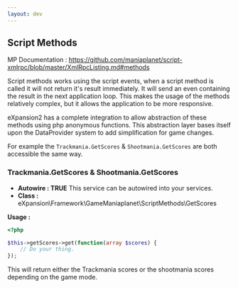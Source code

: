 ```yaml
---
layout: dev
---
```


## Script Methods

MP Documentation : https://github.com/maniaplanet/script-xmlrpc/blob/master/XmlRpcListing.md#methods

Script methods works using the script events, when a script method is called it will not return it's result immediately.
It will send an even containing the result in the next application loop. This makes the usage of the methods 
relatively complex, but it allows the application to be more responsive.  

eXpansion2 has a complete integration to allow abstraction of these methods using php anonymous functions. This 
abstraction layer bases itself upon the DataProvider system to add simplification for game changes. 

For example the `Trackmania.GetScores` & `Shootmania.GetScores` are both accessible the same way. 

### Trackmania.GetScores & Shootmania.GetScores

* **Autowire : TRUE** This service can be autowired into your services. 
* **Class :** eXpansion\Framework\GameManiaplanet\ScriptMethods\GetScores

**Usage :**
```php
<?php 

$this->getScores->get(function(array $scores) {
    // Do your thing.
});
```

This will return either the Trackmania scores or the shootmania scores depending on the game mode.
